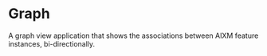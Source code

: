 # Graph
A graph view application that shows the associations between AIXM feature instances, bi-directionally. 
